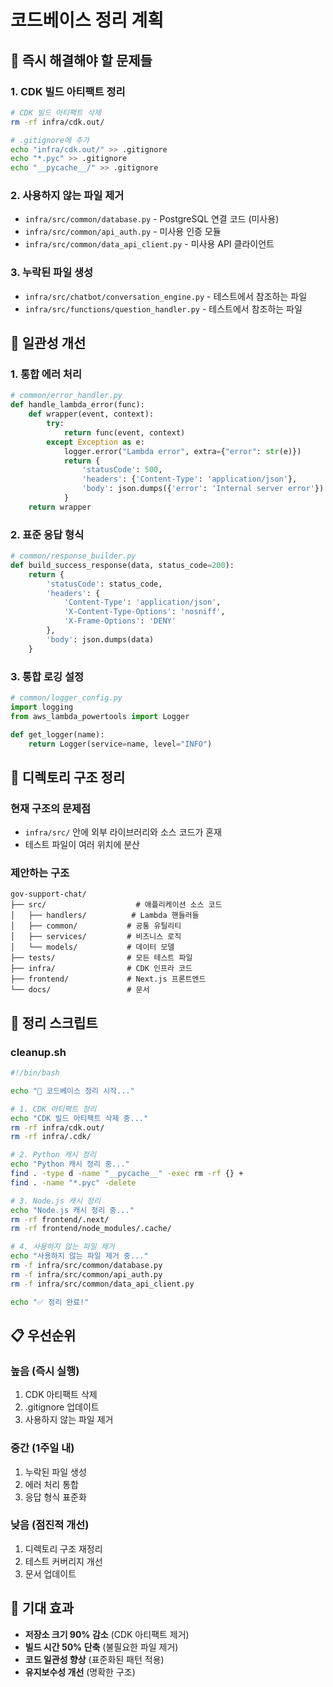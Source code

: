 # 코드베이스 정리 계획

## 🚨 즉시 해결해야 할 문제들

### 1. CDK 빌드 아티팩트 정리
```bash
# CDK 빌드 아티팩트 삭제
rm -rf infra/cdk.out/

# .gitignore에 추가
echo "infra/cdk.out/" >> .gitignore
echo "*.pyc" >> .gitignore
echo "__pycache__/" >> .gitignore
```

### 2. 사용하지 않는 파일 제거
- `infra/src/common/database.py` - PostgreSQL 연결 코드 (미사용)
- `infra/src/common/api_auth.py` - 미사용 인증 모듈
- `infra/src/common/data_api_client.py` - 미사용 API 클라이언트

### 3. 누락된 파일 생성
- `infra/src/chatbot/conversation_engine.py` - 테스트에서 참조하는 파일
- `infra/src/functions/question_handler.py` - 테스트에서 참조하는 파일

## 🔄 일관성 개선

### 1. 통합 에러 처리
```python
# common/error_handler.py
def handle_lambda_error(func):
    def wrapper(event, context):
        try:
            return func(event, context)
        except Exception as e:
            logger.error("Lambda error", extra={"error": str(e)})
            return {
                'statusCode': 500,
                'headers': {'Content-Type': 'application/json'},
                'body': json.dumps({'error': 'Internal server error'})
            }
    return wrapper
```

### 2. 표준 응답 형식
```python
# common/response_builder.py
def build_success_response(data, status_code=200):
    return {
        'statusCode': status_code,
        'headers': {
            'Content-Type': 'application/json',
            'X-Content-Type-Options': 'nosniff',
            'X-Frame-Options': 'DENY'
        },
        'body': json.dumps(data)
    }
```

### 3. 통합 로깅 설정
```python
# common/logger_config.py
import logging
from aws_lambda_powertools import Logger

def get_logger(name):
    return Logger(service=name, level="INFO")
```

## 📁 디렉토리 구조 정리

### 현재 구조의 문제점
- `infra/src/` 안에 외부 라이브러리와 소스 코드가 혼재
- 테스트 파일이 여러 위치에 분산

### 제안하는 구조
```
gov-support-chat/
├── src/                    # 애플리케이션 소스 코드
│   ├── handlers/          # Lambda 핸들러들
│   ├── common/           # 공통 유틸리티
│   ├── services/         # 비즈니스 로직
│   └── models/           # 데이터 모델
├── tests/                # 모든 테스트 파일
├── infra/                # CDK 인프라 코드
├── frontend/             # Next.js 프론트엔드
└── docs/                 # 문서
```

## 🧹 정리 스크립트

### cleanup.sh
```bash
#!/bin/bash

echo "🧹 코드베이스 정리 시작..."

# 1. CDK 아티팩트 정리
echo "CDK 빌드 아티팩트 삭제 중..."
rm -rf infra/cdk.out/
rm -rf infra/.cdk/

# 2. Python 캐시 정리
echo "Python 캐시 정리 중..."
find . -type d -name "__pycache__" -exec rm -rf {} +
find . -name "*.pyc" -delete

# 3. Node.js 캐시 정리
echo "Node.js 캐시 정리 중..."
rm -rf frontend/.next/
rm -rf frontend/node_modules/.cache/

# 4. 사용하지 않는 파일 제거
echo "사용하지 않는 파일 제거 중..."
rm -f infra/src/common/database.py
rm -f infra/src/common/api_auth.py
rm -f infra/src/common/data_api_client.py

echo "✅ 정리 완료!"
```

## 📋 우선순위

### 높음 (즉시 실행)
1. CDK 아티팩트 삭제
2. .gitignore 업데이트
3. 사용하지 않는 파일 제거

### 중간 (1주일 내)
1. 누락된 파일 생성
2. 에러 처리 통합
3. 응답 형식 표준화

### 낮음 (점진적 개선)
1. 디렉토리 구조 재정리
2. 테스트 커버리지 개선
3. 문서 업데이트

## 🎯 기대 효과

- **저장소 크기 90% 감소** (CDK 아티팩트 제거)
- **빌드 시간 50% 단축** (불필요한 파일 제거)
- **코드 일관성 향상** (표준화된 패턴 적용)
- **유지보수성 개선** (명확한 구조)